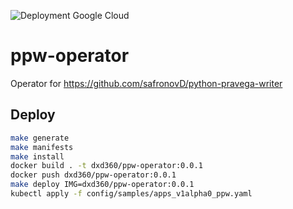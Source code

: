 ![Deployment Google Cloud](https://github.com/safronovD/ppw-operator/workflows/Deployment%20Google%20Cloud/badge.svg?branch=dev&event=push)
# ppw-operator

Operator for https://github.com/safronovD/python-pravega-writer

## Deploy
```bash
make generate
make manifests
make install
docker build . -t dxd360/ppw-operator:0.0.1
docker push dxd360/ppw-operator:0.0.1
make deploy IMG=dxd360/ppw-operator:0.0.1
kubectl apply -f config/samples/apps_v1alpha0_ppw.yaml
```
